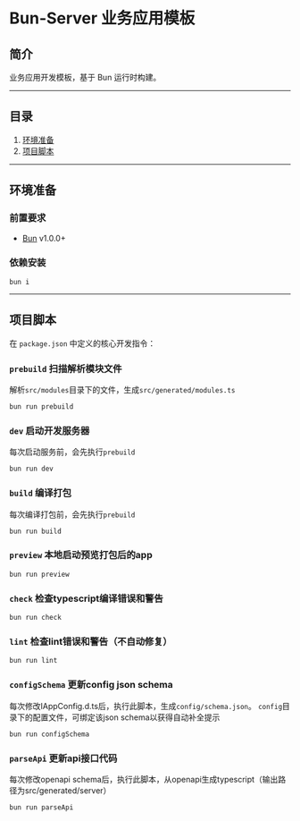 # Bun-Server 业务应用模板

## 简介
业务应用开发模板，基于 Bun 运行时构建。

---

## 目录
1. [环境准备](#环境准备)
2. [项目脚本](#项目脚本)

---

## 环境准备

### 前置要求
- [Bun](https://bun.sh/) v1.0.0+

### 依赖安装
```
bun i
```
---

## 项目脚本

在 `package.json` 中定义的核心开发指令：

### `prebuild` 扫描解析模块文件
解析`src/modules`目录下的文件，生成`src/generated/modules.ts`
```
bun run prebuild
```

### `dev` 启动开发服务器
每次启动服务前，会先执行`prebuild`
```
bun run dev
```

### `build` 编译打包
每次编译打包前，会先执行`prebuild`
```
bun run build
```

### `preview` 本地启动预览打包后的app
```
bun run preview
```

### `check` 检查typescript编译错误和警告
```
bun run check
```

### `lint` 检查lint错误和警告（不自动修复）
```
bun run lint
```

### `configSchema` 更新config json schema
每次修改IAppConfig.d.ts后，执行此脚本，生成`config/schema.json`。
`config`目录下的配置文件，可绑定该json schema以获得自动补全提示
```
bun run configSchema
```

### `parseApi` 更新api接口代码
每次修改openapi schema后，执行此脚本，从openapi生成typescript（输出路径为src/generated/server）
```
bun run parseApi
```
